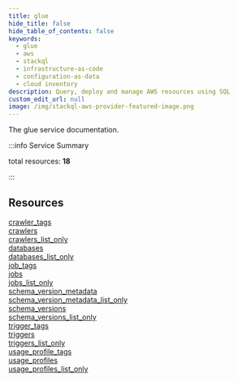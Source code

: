 ```yaml
---
title: glue
hide_title: false
hide_table_of_contents: false
keywords:
  - glue
  - aws
  - stackql
  - infrastructure-as-code
  - configuration-as-data
  - cloud inventory
description: Query, deploy and manage AWS resources using SQL
custom_edit_url: null
image: /img/stackql-aws-provider-featured-image.png
---
```


The glue service documentation.

:::info Service Summary

<div class="row">
<div class="providerDocColumn">
<span>total resources:&nbsp;<b>18</b></span><br />
</div>
</div>

:::

## Resources
<div class="row">
<div class="providerDocColumn">
<a href="/services/glue/crawler_tags/">crawler_tags</a><br />
<a href="/services/glue/crawlers/">crawlers</a><br />
<a href="/services/glue/crawlers_list_only/">crawlers_list_only</a><br />
<a href="/services/glue/databases/">databases</a><br />
<a href="/services/glue/databases_list_only/">databases_list_only</a><br />
<a href="/services/glue/job_tags/">job_tags</a><br />
<a href="/services/glue/jobs/">jobs</a><br />
<a href="/services/glue/jobs_list_only/">jobs_list_only</a><br />
<a href="/services/glue/schema_version_metadata/">schema_version_metadata</a>
</div>
<div class="providerDocColumn">
<a href="/services/glue/schema_version_metadata_list_only/">schema_version_metadata_list_only</a><br />
<a href="/services/glue/schema_versions/">schema_versions</a><br />
<a href="/services/glue/schema_versions_list_only/">schema_versions_list_only</a><br />
<a href="/services/glue/trigger_tags/">trigger_tags</a><br />
<a href="/services/glue/triggers/">triggers</a><br />
<a href="/services/glue/triggers_list_only/">triggers_list_only</a><br />
<a href="/services/glue/usage_profile_tags/">usage_profile_tags</a><br />
<a href="/services/glue/usage_profiles/">usage_profiles</a><br />
<a href="/services/glue/usage_profiles_list_only/">usage_profiles_list_only</a>
</div>
</div>